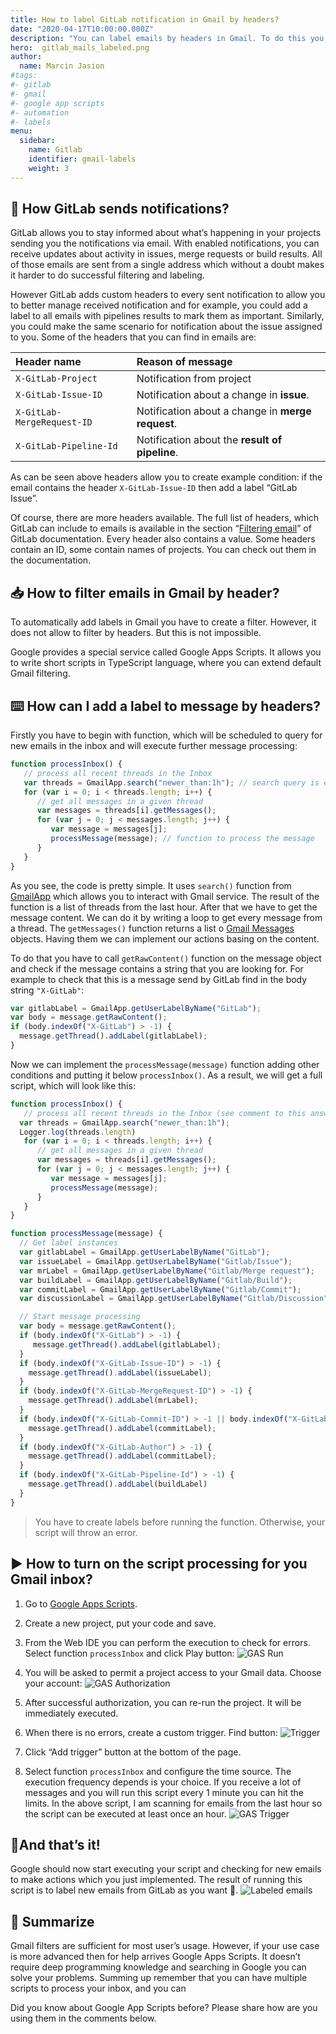 ```yaml
---
title: How to label GitLab notification in Gmail by headers?
date: "2020-04-17T10:00:00.000Z"
description: "You can label emails by headers in Gmail. To do this you have to create a script that periodically scans for new emails in your inbox. To demonstrate it I will use Gitlab notifications and we will add labels to messages basing on their headers"
hero:  gitlab_mails_labeled.png
author:
  name: Marcin Jasion
#tags:
#- gitlab
#- gmail
#- google app scripts
#- automation
#- labels
menu:
  sidebar:
    name: Gitlab
    identifier: gmail-labels
    weight: 3
---
```


## 📨 How GitLab sends notifications?

GitLab allows you to stay informed about what’s happening in your projects sending you the notifications via email. With enabled notifications, you can receive updates about activity in issues, merge requests or build results. All of those emails are sent from a single address which without a doubt makes it harder to do successful filtering and labeling.

However GitLab adds custom headers to every sent notification to allow you to better manage received notification and for example, you could add a label to all emails with pipelines results to mark them as important. Similarly, you could make the same scenario for notification about the issue assigned to you. Some of the headers that you can find in emails are:
<center>

|Header name|Reason of message|
|:-|:-|
| `X-GitLab-Project` | Notification from project |
| `X-GitLab-Issue-ID` | Notification about a change in **issue**. |
| `X-GitLab-MergeRequest-ID` | Notification about a change in **merge request**. |
| `X-GitLab-Pipeline-Id` | Notification about the **result of pipeline**. |

</center>

As can be seen above headers allow you to create example condition: if the email contains the header `X-GitLab-Issue-ID` then add a label “GitLab Issue”.

Of course, there are more headers available. The full list of headers, which GitLab can include to emails is available in the section “[Filtering email](https://docs.gitlab.com/ee/user/profile/notifications.html#filtering-email)” of GitLab documentation. Every header also contains a value. Some headers contain an ID, some contain names of projects. You can check out them in the documentation.


## 📥 How to filter emails in Gmail by header?

To automatically add labels in Gmail you have to create a filter. However, it does not allow to filter by headers. But this is not impossible.

Google provides a special service called Google Apps Scripts. It allows you to write short scripts in TypeScript language, where you can extend default Gmail filtering.

## ⌨️ How can I add a label to message by headers?

Firstly you have to begin with function, which will be scheduled to query for new emails in the inbox and will execute further message processing:

```js
function processInbox() {
   // process all recent threads in the Inbox
   var threads = GmailApp.search("newer_than:1h"); // search query is exactly same as in Gmail search box
   for (var i = 0; i < threads.length; i++) {
      // get all messages in a given thread
      var messages = threads[i].getMessages();
      for (var j = 0; j < messages.length; j++) {
         var message = messages[j];
         processMessage(message); // function to process the message
      }
   }
}
```

As you see, the code is pretty simple. It uses `search()` function from [GmailApp](https://developers.google.com/apps-script/reference/gmail) which allows you to interact with Gmail service. The result of the function is a list of threads from the last hour. After that we have to get the message content. We can do it by writing a loop to get every message from a thread. The `getMessages()` function returns a list o [Gmail Messages](https://developers.google.com/apps-script/reference/gmail/gmail-message) objects. Having them we can implement our actions basing on the content.

To do that you have to call `getRawContent()` function on the message object and check if the message contains a string that you are looking for. For example to check that this is a message send by GitLab find in the body string `"X-GitLab"`:

```js
var gitlabLabel = GmailApp.getUserLabelByName("GitLab");
var body = message.getRawContent();
if (body.indexOf("X-GitLab") > -1) {
  message.getThread().addLabel(gitlabLabel);
}
```

Now we can implement the `processMessage(message)` function adding other conditions and putting it below `processInbox()`. As a result, we will get a full script, which will look like this:

```js
function processInbox() {
   // process all recent threads in the Inbox (see comment to this answer)
  var threads = GmailApp.search("newer_than:1h");
  Logger.log(threads.length)
   for (var i = 0; i < threads.length; i++) {
      // get all messages in a given thread
      var messages = threads[i].getMessages();
      for (var j = 0; j < messages.length; j++) {
         var message = messages[j];
         processMessage(message);
      }
   }
}

function processMessage(message) {
  // Get label instances
  var gitlabLabel = GmailApp.getUserLabelByName("GitLab");
  var issueLabel = GmailApp.getUserLabelByName("Gitlab/Issue");
  var mrLabel = GmailApp.getUserLabelByName("Gitlab/Merge request");
  var buildLabel = GmailApp.getUserLabelByName("Gitlab/Build");
  var commitLabel = GmailApp.getUserLabelByName("Gitlab/Commit");
  var discussionLabel = GmailApp.getUserLabelByName("Gitlab/Discussion");

  // Start message processing
  var body = message.getRawContent();
  if (body.indexOf("X-GitLab") > -1) {
     message.getThread().addLabel(gitlabLabel);
  }
  if (body.indexOf("X-GitLab-Issue-ID") > -1) {
    message.getThread().addLabel(issueLabel);
  }
  if (body.indexOf("X-GitLab-MergeRequest-ID") > -1) {
    message.getThread().addLabel(mrLabel);
  }
  if (body.indexOf("X-GitLab-Commit-ID") > -1 || body.indexOf("X-GitLab-Author-ID") > -1) {
    message.getThread().addLabel(commitLabel);
  }
  if (body.indexOf("X-GitLab-Author") > -1) {
    message.getThread().addLabel(commitLabel);
  }
  if (body.indexOf("X-GitLab-Pipeline-Id") > -1) {
    message.getThread().addLabel(buildLabel)
  }
}
```

> You have to create labels before running the function. Otherwise, your script will throw an error.

## ▶️ How to turn on the script processing for you Gmail inbox?

1. Go to [Google Apps Scripts](https://script.google.com/home).
2. Create a new project, put your code and save.
3. From the Web IDE you can perform the execution to check for errors. Select function `processInbox` and click Play button:
![GAS Run](google_script_run.png)

4. You will be asked to permit a project access to your Gmail data. Choose your account:
![GAS Authorization](google_script_authorization.png)

5. After successful authorization, you can re-run the project. It will be immediately executed.
6. When there is no errors, create a custom trigger. Find button: ![Trigger](google_script_trigger_button.png)

7. Click “Add trigger” button at the bottom of the page.
8. Select function `processInbox` and configure the time source. The execution frequency depends is your choice. If you receive a lot of messages and you will run this script every 1 minute you can hit the limits. In the above script, I am scanning for emails from the last hour so the script can be executed at least once an hour.
![GAS Trigger](google_script_new_trigger.png)

## 🏁And that’s it!

Google should now start executing your script and checking for new emails to make actions which you just implemented. The result of running this script is to label new emails from GitLab as you want 🤗.
![Labeled emails](gitlab_mails_labeled.png)


## 📖 Summarize

Gmail filters are sufficient for most user’s usage. However, if your use case is more advanced then for help arrives Google Apps Scripts. It doesn’t require deep programming knowledge and searching in Google you can solve your problems. Summing up remember that you can have multiple scripts to process your inbox, and you can

Did you know about Google App Scripts before? Please share how are you using them in the comments below.
